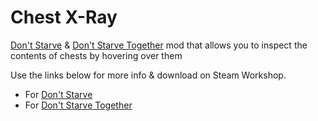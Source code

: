# Chest X-Ray
[Don't Starve](http://store.steampowered.com/app/219740/) & [Don't Starve Together](http://store.steampowered.com/app/322330/) mod that allows you to inspect the contents of chests by hovering over them

Use the links below for more info & download on Steam Workshop.
- For [Don't Starve](http://steamcommunity.com/sharedfiles/filedetails/?id=597821589)
- For [Don't Starve Together](http://steamcommunity.com/sharedfiles/filedetails/?id=597823186)
